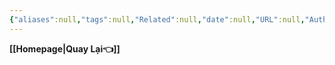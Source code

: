 ```yaml
---
{"aliases":null,"tags":null,"Related":null,"date":null,"URL":null,"Author":null,"dg-publish":true,"image":null,"permalink":"/IT/Học Python/howkteam/Bài 2 Cài đặt môi trường python/","dgPassFrontmatter":true,"noteIcon":"2","created":"2024-01-17T12:39:50.647+07:00","updated":"2024-01-17T12:49:00.264+07:00"}
---
```


**[[Homepage\|Quay Lại👈]]**

